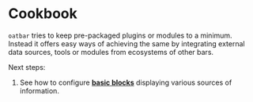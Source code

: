 # Cookbook

`oatbar` tries to keep pre-packaged plugins or modules to a minimum.
Instead it offers easy ways of achieving the same by integrating
external data sources, tools or modules from ecosystems of other bars.

Next steps:

1. See how to configure [**basic blocks**](./block.md) displaying various sources of information.
